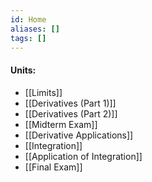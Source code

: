 ```yaml
---
id: Home
aliases: []
tags: []
---
```


#### Units:
- [[Limits]]
- [[Derivatives (Part 1)]]
- [[Derivatives (Part 2)]]
- [[Midterm Exam]]
- [[Derivative Applications]]
- [[Integration]]
- [[Application of Integration]]
- [[Final Exam]]
